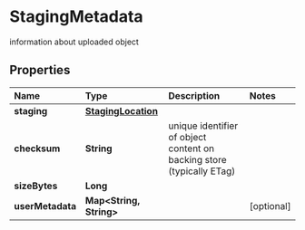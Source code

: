 # StagingMetadata

information about uploaded object

## Properties

| Name | Type | Description | Notes |
| :--- | :--- | :--- | :--- |
| **staging** | [**StagingLocation**](staginglocation.md) |  |  |
| **checksum** | **String** | unique identifier of object content on backing store \(typically ETag\) |  |
| **sizeBytes** | **Long** |  |  |
| **userMetadata** | **Map&lt;String, String&gt;** |  | \[optional\] |

